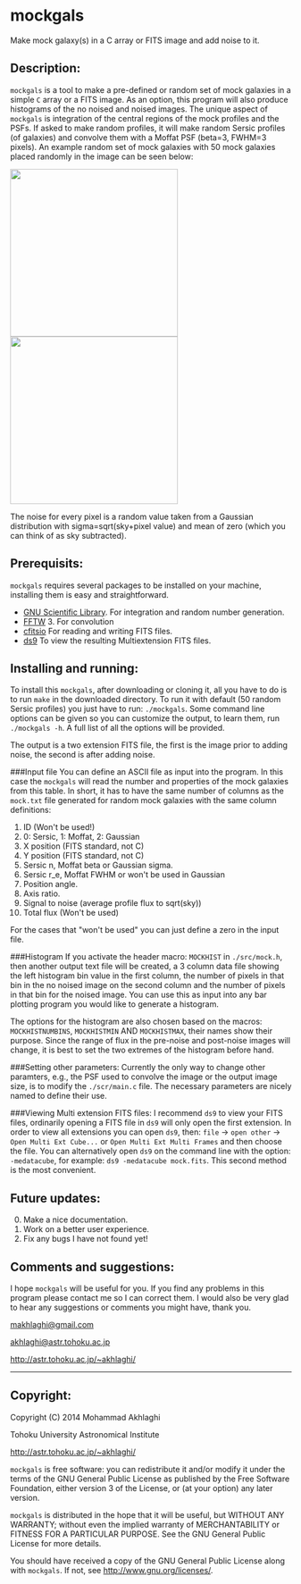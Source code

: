 mockgals
=========

Make mock galaxy(s) in a C array or FITS image and add noise to it.

Description:
------------
`mockgals` is a tool to make a pre-defined or random
set of mock galaxies in a simple `C` array or a FITS image.
As an option, this program will also produce histograms of
the no noised and noised images.
The unique aspect of `mockgals` is integration of the central 
regions of the mock profiles and the PSFs. 
If asked to make random profiles, it will make random Sersic 
profiles (of galaxies) and convolve them with a Moffat PSF 
(beta=3, FWHM=3 pixels). 
An example random set of mock galaxies with 50 mock galaxies
placed randomly in the image can be seen below:

<img src="https://raw.github.com/makhlaghi/mockgals/master/jpgs/nonoise.jpg"
    width=300 />
<img src="https://raw.github.com/makhlaghi/mockgals/master/jpgs/withnoise.jpeg"
    width=300 />
    
The noise for every pixel is a random value taken from a 
Gaussian distribution with sigma=sqrt(sky+pixel value) and
mean of zero (which you can think of as sky subtracted). 


Prerequisits:
------------
`mockgals` requires several packages to be installed on your
machine, installing them is easy and straightforward. 

- [GNU Scientific Library](http://www.gnu.org/software/gsl/).
  For integration and random number generation.
- [FFTW](http://www.fftw.org/) 3.
  For convolution
- [cfitsio](http://heasarc.nasa.gov/fitsio/fitsio.html)
  For reading and writing FITS files.
- [ds9](http://ds9.si.edu/site/Home.html)
  To view the resulting Multiextension FITS files.

Installing and running:
------------
To install this `mockgals`, after downloading or cloning it,
all you have to do is to run `make` in the downloaded directory.
To run it with default (50 random Sersic profiles) you just have
to run: `./mockgals`. Some command line options can be given so 
you can customize the output, to learn them, run `./mockgals -h`.
A full list of all the options will be provided.

The output is a two extension FITS file, the first is the image 
prior to adding noise, the second is after adding noise.


###Input file
You can define an ASCII file as input into the program.
In this case the `mockgals` will read the number and properties of 
the mock galaxies from this table. In short, it has to have the same
number of columns as the `mock.txt` file generated for random mock
galaxies with the same column definitions:

1. ID (Won't be used!)
2. 0: Sersic, 1: Moffat, 2: Gaussian
3. X position (FITS standard, not C)
4. Y position (FITS standard, not C)
5. Sersic n, Moffat beta or Gaussian sigma.
6. Sersic r_e, Moffat FWHM or won't be used in Gaussian 
7. Position angle.
8. Axis ratio.
9. Signal to noise (average profile flux to sqrt(sky))
10. Total flux (Won't be used)

For the cases that "won't be used" you can just define a zero 
in the input file.

###Histogram
If you activate the header macro: `MOCKHIST` in `./src/mock.h`, 
then another output text file will be created, a 3 column data 
file showing the left histogram bin value in the first column, 
the number of pixels in that bin in the no noised image on the 
second column and the number of pixels in that bin for the 
noised image. You can use this as input into any bar plotting 
program you would like to generate a histogram.

The options for the histogram are also chosen based on the
macros: `MOCKHISTNUMBINS`, `MOCKHISTMIN` AND `MOCKHISTMAX`,
their names show their purpose. Since the range of flux in
the pre-noise and post-noise images will change, it is best
to set the two extremes of the histogram before hand.

###Setting other parameters:
Currently the only way to change other paramters, e.g., the PSF 
used to convolve the image or the output image size, is to modify 
the `./scr/main.c` file. The necessary parameters are nicely named
to define their use.

###Viewing Multi extension FITS files:
I recommend `ds9` to view your FITS files, ordinarily opening a
FITS file in `ds9` will only open the first extension.
In order to view all extensions you can open `ds9`, then:
`file` -> `open other` -> `Open Multi Ext Cube...` or 
`Open Multi Ext Multi Frames` and then choose the file.
You can alternatively open `ds9` on the command line with
the option: `-medatacube`, for example: `ds9 -medatacube mock.fits`.
This second method is the most convenient.

Future updates:
------------
0. Make a nice documentation.
1. Work on a better user experience.
2. Fix any bugs I have not found yet!

Comments and suggestions:
----------------------------------------
I hope `mockgals` will be useful for you. If you find any problems in 
this program please contact me so I can correct them. I would also be 
very glad to hear any suggestions or comments you might have, thank you.

makhlaghi@gmail.com 

akhlaghi@astr.tohoku.ac.jp

http://astr.tohoku.ac.jp/~akhlaghi/

----------------------------------------
Copyright:
----------------------------------------
Copyright (C) 2014 Mohammad Akhlaghi

Tohoku University Astronomical Institute

http://astr.tohoku.ac.jp/~akhlaghi/

`mockgals` is free software: you can redistribute it and/or modify
it under the terms of the GNU General Public License as published by
the Free Software Foundation, either version 3 of the License, or
(at your option) any later version.

`mockgals` is distributed in the hope that it will be useful,
but WITHOUT ANY WARRANTY; without even the implied warranty of
MERCHANTABILITY or FITNESS FOR A PARTICULAR PURPOSE.  See the
GNU General Public License for more details.

You should have received a copy of the GNU General Public License
along with `mockgals`.  If not, see <http://www.gnu.org/licenses/>.
